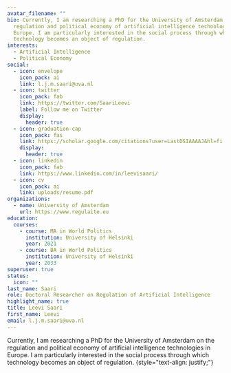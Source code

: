 ```yaml
---
avatar_filename: ""
bio: Currently, I am researching a PhD for the University of Amsterdam on the
  regulation and political economy of artificial intelligence technologies in
  Europe. I am particularly interested in the social process through which
  technology becomes an object of regulation.
interests:
  - Artificial Intelligence
  - Political Economy
social:
  - icon: envelope
    icon_pack: ai
    link: l.j.m.saari@uva.nl
  - icon: twitter
    icon_pack: fab
    link: https://twitter.com/SaariLeevi
    label: Follow me on Twitter
    display:
      header: true
  - icon: graduation-cap
    icon_pack: fas
    link: https://scholar.google.com/citations?user=LastDSIAAAAJ&hl=fi
    display:
      header: true
  - icon: linkedin
    icon_pack: fab
    link: https://www.linkedin.com/in/leevisaari/
  - icon: cv
    icon_pack: ai
    link: uploads/resume.pdf
organizations:
  - name: University of Amsterdam
    url: https://www.regulaite.eu
education:
  courses:
    - course: MA in World Politics
      institution: University of Helsinki
      year: 2021
    - course: BA in World Politics
      institution: University of Helsinki
      year: 2033
superuser: true
status:
  icon: ""
last_name: Saari
role: Doctoral Researcher on Regulation of Artificial Intelligence
highlight_name: true
title: Leevi Saari
first_name: Leevi
email: l.j.m.saari@uva.nl
---
```

Currently, I am researching a PhD for the University of Amsterdam on the regulation and political economy of artificial intelligence technologies in Europe. I am particularly interested in the social process through which technology becomes an object of regulation.
{style="text-align: justify;"}
